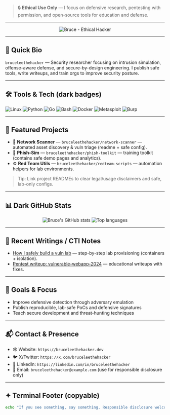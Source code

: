 <!-- Dark Hacker-style Profile README for bruceleethehacker -->

<!-- ASCII banner -->

> 🔒 **Ethical Use Only** — I focus on defensive research, pentesting with permission, and open-source tools for education and defense.

---

<!-- Typing SVG (dark-friendly color) -->
<p align="center">
  <img src="https://readme-typing-svg.herokuapp.com?font=Fira+Mono&size=24&pause=1000&color=00FF99&center=true&width=700&lines=Bruce+Lee+The+Hacker.;Ethical+Hacker+%7C+Pentester+%7C+Security+Researcher" alt="Bruce - Ethical Hacker" />
</p>

---

## 🖤 Quick Bio
`bruceleethehacker` — Security researcher focusing on intrusion simulation, offense-aware defense, and secure-by-design engineering. I publish safe tools, write writeups, and train orgs to improve security posture.

---

## 🛠️ Tools & Tech (dark badges)
![Linux](https://img.shields.io/badge/Linux-%2312100E.svg?style=for-the-badge&logo=linux&logoColor=white)
![Python](https://img.shields.io/badge/Python-%2314354C.svg?style=for-the-badge&logo=python&logoColor=white)
![Go](https://img.shields.io/badge/Go-%2300ADD8.svg?style=for-the-badge&logo=go&logoColor=white)
![Bash](https://img.shields.io/badge/Bash-%2312100E.svg?style=for-the-badge&logo=gnubash&logoColor=white)
![Docker](https://img.shields.io/badge/Docker-%230db7ed.svg?style=for-the-badge&logo=docker&logoColor=white)
![Metasploit](https://img.shields.io/badge/Metasploit-%23FF3B30.svg?style=for-the-badge&logo=metasploit&logoColor=white)
![Burp](https://img.shields.io/badge/Burp_Suite-%23FF7A18.svg?style=for-the-badge&logo=portswigger&logoColor=white)

---

## 🔭 Featured Projects
- 🔐 **Network Scanner** — `bruceleethehacker/network-scanner` — automated asset discovery & vuln triage (readme + safe config).
- 🧩 **Phish-Sim** — `bruceleethehacker/phish-toolkit` — training toolkit (contains safe demo pages and analytics).
- ⚙️ **Red Team Utils** — `bruceleethehacker/redteam-scripts` — automation helpers for lab environments.

> Tip: Link project READMEs to clear legal/usage disclaimers and safe, lab-only configs.

---

## 📊 Dark GitHub Stats
<p align="center">
  <img src="https://github-readme-stats.vercel.app/api?username=bruceleethehacker&show_icons=true&theme=dark" alt="Bruce's GitHub stats" />
  <img src="https://github-readme-stats.vercel.app/api/top-langs/?username=bruceleethehacker&layout=compact&theme=dark" alt="Top languages" />
</p>

---

## 🧾 Recent Writings / CTI Notes
- [How I safely build a vuln lab](https://github.com/bruceleethehacker/vuln-lab-guide) — step-by-step lab provisioning (containers + isolation).
- [Pentest writeup: vulnerable-webapp-2024](https://github.com/bruceleethehacker/vulnerable-webapp-writeups) — educational writeups with fixes.

---

## 🎯 Goals & Focus
- Improve defensive detection through adversary emulation  
- Publish reproducible, lab-safe PoCs and defensive signatures  
- Teach secure development and threat-hunting techniques

---

## 📬 Contact & Presence
- 🕸️ Website: `https://bruceleethehacker.dev`  
- 🐦 X/Twitter: `https://x.com/bruceleethehacker`  
- 💼 LinkedIn: `https://linkedin.com/in/bruceleethehacker`  
- 📧 Email: `bruceleethehacker@example.com` (use for responsible disclosure only)

---

## ✦ Terminal Footer (copyable)
```bash
echo "If you see something, say something. Responsible disclosure welcomed: bruceleethehacker@example.com"
